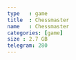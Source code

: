 ```yaml
---
type   : game
title  : Chessmaster
name   : Chessmaster
categories: [game]
size : 2.7 GB
telegram: 280
---
```



